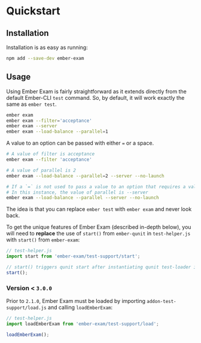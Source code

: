 # Quickstart

## Installation

Installation is as easy as running:

```bash
npm add --save-dev ember-exam
```

## Usage

Using Ember Exam is fairly straightforward as it extends directly from the default Ember-CLI `test` command. So, by default, it will work exactly the same as `ember test`.

```bash
ember exam
ember exam --filter='acceptance'
ember exam --server
ember exam --load-balance --parallel=1
```

A value to an option can be passed with either `=` or a space.

```bash
# A value of filter is acceptance
ember exam --filter 'acceptance'

# A value of parallel is 2
ember exam --load-balance --parallel=2 --server --no-launch

# If a `=` is not used to pass a value to an option that requires a value, it will take anything passed after a space as it's value
# In this instance, the value of parallel is --server
ember exam --load-balance --parallel --server --no-launch
```

The idea is that you can replace `ember test` with `ember exam` and never look back.

To get the unique features of Ember Exam (described in-depth below), you will need to **replace** the use of `start()` from `ember-qunit` in `test-helper.js` with `start()` from `ember-exam`:

```js
// test-helper.js
import start from 'ember-exam/test-support/start';

// start() triggers qunit start after instantiating qunit test-loader instance and loading test modules.
start();
```

### Version < `3.0.0`

Prior to `2.1.0`, Ember Exam must be loaded by importing `addon-test-support/load.js` and calling `loadEmberExam`:

```js
// test-helper.js
import loadEmberExam from 'ember-exam/test-support/load';

loadEmberExam();
```
